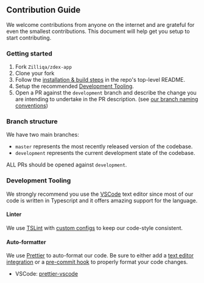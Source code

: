 ## Contribution Guide

We welcome contributions from anyone on the internet and are grateful for even the smallest contributions. This document will help get you setup to start contributing.

### Getting started

1.  Fork `Zilliqa/zdex-app`
2.  Clone your fork
3.  Follow the [installation & build steps](https://github.com/Zilliqa/zdex-app#installation-and-usage) in the repo's top-level README.
4.  Setup the recommended [Development Tooling](#development-tooling).
5.  Open a PR against the `development` branch and describe the change you are intending to undertake in the PR description. (see [our branch naming conventions](#branch-structure))

### Branch structure

We have two main branches:

-   `master` represents the most recently released version of the codebase.
-   `development` represents the current development state of the codebase.

ALL PRs should be opened against `development`.

### Development Tooling

We strongly recommend you use the [VSCode](https://code.visualstudio.com/) text editor since most of our code is written in Typescript and it offers amazing support for the language.

#### Linter

We use [TSLint](https://palantir.github.io/tslint/) with [custom configs](https://github.com/Zilliqa/zdex-app/blob/master/tslint.json) to keep our code-style consistent.

#### Auto-formatter

We use [Prettier](https://prettier.io/) to auto-format our code. Be sure to either add a [text editor integration](https://prettier.io/docs/en/editors.html) or a [pre-commit hook](https://prettier.io/docs/en/precommit.html) to properly format your code changes.

-   VSCode: [prettier-vscode](https://marketplace.visualstudio.com/items?itemName=esbenp.prettier-vscode)

